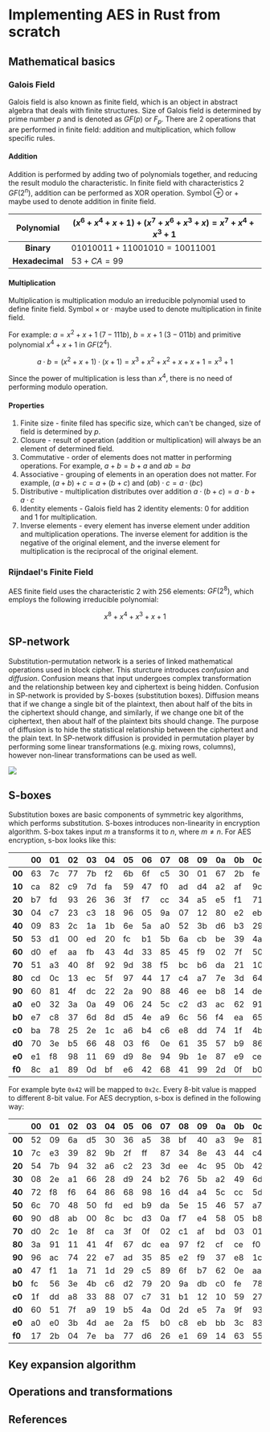 # Implementing AES in Rust from scratch

## Mathematical basics

### Galois Field

Galois field is also known as finite field, which is an object
in abstract algebra that deals with finite structures. Size of
Galois field is determined by prime number $p$ and is denoted
as $GF(p)$ or $F_p$. There are 2 operations that are performed in finite
field: addition and multiplication, which follow specific rules.

#### Addition

Addition is performed by adding two of polynomials together, 
and reducing the result modulo the characteristic. In finite field
with characteristics 2 $GF(2^n)$, addition can be performed as XOR operation. Symbol $\oplus$ or $+$ maybe used to denote addition in finite field.

| **Polynomial**  | $(x^6+x^4+x+1) + (x^7+x^6+x^3+x) = x^7 + x^4 + x^3 + 1$ |
|:---------------:|---------------------------------------------------------|
|   **Binary**    | ${01010011} + {11001010} = {10011001}$                  |
| **Hexadecimal** | ${53} + {CA} = {99}$                                    |


#### Multiplication

Multiplication is multiplication modulo an irreducible polynomial used to define finite field. Symbol $\times$ or $\cdot$ maybe used to denote multiplication in finite field.

For example: $a = x^2 + x + 1 \ (7 - 111b),\ b = x + 1 \ (3 - 011b)$ and primitive polynomial $x^4+x+1$ in $GF(2^4)$.

$$
a \cdot b = (x^2 + x + 1) \cdot (x+1) = x^3 + x^2 + x^2 + x + x + 1 = x^3 + 1
$$

Since the power of multiplication is less than $x^4$, there is no need of performing modulo operation.



#### Properties

1. Finite size - finite filed has specific size, which can't be changed, size of field is determined by $p$.
2. Closure - result of operation (addition or multiplication) will always be an element of determined field.
3. Commutative - order of elements does not matter in performing operations. For example, $a+b = b+a$ and $ab = ba$
4. Associative - grouping of elements in an operation does not matter. For example, $(a+b) + c = a + (b+c)$ and $(ab) \cdot c = a \cdot (bc)$
5. Distributive - multiplication distributes over addition $a \cdot (b+c) = a\cdot b + a\cdot c$
6. Identity elements - Galois field has 2 identity elements: $0$ for addition and $1$ for multiplication.
7. Inverse elements - every element has inverse element under addition and multiplication operations. The inverse element for addition is the negative of the original element, and the inverse element for multiplication is the reciprocal of the original element.

### Rijndael's Finite Field

AES finite field uses the characteristic 2 with 256 elements: $GF(2^8)$, which employs the following irreducible polynomial:

$$
x^8 + x^4 + x^3 + x + 1
$$


## SP-network

Substitution-permutation network is a series of linked mathematical operations used in block cipher. This sturcture
introduces *confusion* and *diffusion*. Confusion means that input undergoes complex transformation and the relationship between key and ciphertext is being hidden. Confusion in SP-network is provided by S-boxes (substitution boxes). Diffusion means that if we change a single bit of the plaintext, then about half of the bits in the ciphertext should change, and similarly, if we change one bit of the ciphertext, then about half of the plaintext bits should change. The purpose of diffusion is to hide the statistical relationship between the ciphertext and the plain text. In SP-network diffusion is provided in permutation player by performing some linear transformations (e.g. mixing rows, columns), however non-linear transformations can be used as well.


![](https://www.researchgate.net/profile/Liam-Keliher-2/publication/2822741/figure/fig2/AS:669553994502155@1536645520528/Example-SPN-with-N-16-n-M-4-R-3.png)



## S-boxes

Substitution boxes are basic components of symmetric key algorithms, which performs substitution. S-boxes introduces non-linearity in encryption algorithm. S-box takes input $m$ a transforms it to $n$, where $m \neq n$. For AES encryption, s-box
looks like this:

|      |00|01|02|03|04|05|06|07|08|09|0a|0b|0c|0d|0e|0f|
|------|--|--|--|--|--|--|--|--|--|--|--|--|--|--|--|--|
|**00**|63|7c|77|7b|f2|6b|6f|c5|30|01|67|2b|fe|d7|ab|76|
|**10**|ca|82|c9|7d|fa|59|47|f0|ad|d4|a2|af|9c|a4|72|c0|
|**20**|b7|fd|93|26|36|3f|f7|cc|34|a5|e5|f1|71|d8|31|15|
|**30**|04|c7|23|c3|18|96|05|9a|07|12|80|e2|eb|27|b2|75|
|**40**|09|83|2c|1a|1b|6e|5a|a0|52|3b|d6|b3|29|e3|2f|84|
|**50**|53|d1|00|ed|20|fc|b1|5b|6a|cb|be|39|4a|4c|58|cf|
|**60**|d0|ef|aa|fb|43|4d|33|85|45|f9|02|7f|50|3c|9f|a8|
|**70**|51|a3|40|8f|92|9d|38|f5|bc|b6|da|21|10|ff|f3|d2|
|**80**|cd|0c|13|ec|5f|97|44|17|c4|a7|7e|3d|64|5d|19|73|
|**90**|60|81|4f|dc|22|2a|90|88|46|ee|b8|14|de|5e|0b|db|
|**a0**|e0|32|3a|0a|49|06|24|5c|c2|d3|ac|62|91|95|e4|79|
|**b0**|e7|c8|37|6d|8d|d5|4e|a9|6c|56|f4|ea|65|7a|ae|08|
|**c0**|ba|78|25|2e|1c|a6|b4|c6|e8|dd|74|1f|4b|bd|8b|8a|
|**d0**|70|3e|b5|66|48|03|f6|0e|61|35|57|b9|86|c1|1d|9e|
|**e0**|e1|f8|98|11|69|d9|8e|94|9b|1e|87|e9|ce|55|28|df|
|**f0**|8c|a1|89|0d|bf|e6|42|68|41|99|2d|0f|b0|54|bb|16|

For example byte `0x42` will be mapped to `0x2c`. Every 8-bit value is mapped to different 8-bit value. For AES decryption, s-box is defined in the following way:

|      |00|01|02|03|04|05|06|07|08|09|0a|0b|0c|0d|0e|0f|
|------|--|--|--|--|--|--|--|--|--|--|--|--|--|--|--|--|
|**00**|52|09|6a|d5|30|36|a5|38|bf|40|a3|9e|81|f3|d7|fb|
|**10**|7c|e3|39|82|9b|2f|ff|87|34|8e|43|44|c4|de|e9|cb|
|**20**|54|7b|94|32|a6|c2|23|3d|ee|4c|95|0b|42|fa|c3|4e|
|**30**|08|2e|a1|66|28|d9|24|b2|76|5b|a2|49|6d|8b|d1|25|
|**40**|72|f8|f6|64|86|68|98|16|d4|a4|5c|cc|5d|65|b6|92|
|**50**|6c|70|48|50|fd|ed|b9|da|5e|15|46|57|a7|8d|9d|84|
|**60**|90|d8|ab|00|8c|bc|d3|0a|f7|e4|58|05|b8|b3|45|06|
|**70**|d0|2c|1e|8f|ca|3f|0f|02|c1|af|bd|03|01|13|8a|6b|
|**80**|3a|91|11|41|4f|67|dc|ea|97|f2|cf|ce|f0|b4|e6|73|
|**90**|96|ac|74|22|e7|ad|35|85|e2|f9|37|e8|1c|75|df|6e|
|**a0**|47|f1|1a|71|1d|29|c5|89|6f|b7|62|0e|aa|18|be|1b|
|**b0**|fc|56|3e|4b|c6|d2|79|20|9a|db|c0|fe|78|cd|5a|f4|
|**c0**|1f|dd|a8|33|88|07|c7|31|b1|12|10|59|27|80|ec|5f|
|**d0**|60|51|7f|a9|19|b5|4a|0d|2d|e5|7a|9f|93|c9|9c|ef|
|**e0**|a0|e0|3b|4d|ae|2a|f5|b0|c8|eb|bb|3c|83|53|99|61|
|**f0**|17|2b|04|7e|ba|77|d6|26|e1|69|14|63|55|21|0c|7d|


## Key expansion algorithm

## Operations and transformations

## References

